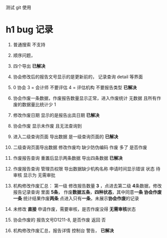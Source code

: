 测试 git 使用
# h1 bug 记录 
1. 普通搜索 不支持 
2. 顺序问题，
3. 四个导出 **已解决**
4. 协会修改后的报告文号显示的是更新前的， 记录查询 detail 等界面 
5.  0 协会 3 = 会计师 不要评估 4 = 评估机构 不要报告类型 **已解决**

6. 协会作废一条数据，作废报告数量显示正常，进入作废统计 无数据 且所有作废的数据量比统计少 1 
7. 修改作废日期 显示的是报告出具日期   **已解决**
8. 协会作废 显示未作废 且无法查询到
9. 进入二级查询页面 导出数据 是一级查询页面的 **已解决**
10. 二级查询页面导出数据 修改作废均 缺少防伪编码 作废 多了 是否作废

11. 作废报告查询 重置后显示两条数据 导出四条数据 **已解决**
12. 作废报告查询 管理员权限 导出数据缺少机构名称 申请时间显示错误 状态 待审核 显示为 无需审批
13. 机构修改作废汇总： 第一级 修改报告数量 **3** ，点进去第二级 **4**条数据，修改报告记录查询 里面 **5条**，
    作废**数据五条**，**四种状态**，其中同意**一条 协会作废一条** 统计结果作废**两条** 点进入只有**一条**，未展示**协会作废**的记录
14. 未修改 **直接** 申请作废，需要审核，是否作废没得 **无需审核**状态
15. 协会作废的 报告文号D1211-8, 是否作废 返回 否
16. 机构修改作废汇总，报告详情 控制台 警告，  **已解决**